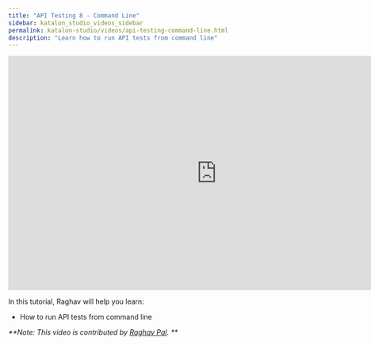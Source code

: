 ```yaml
---
title: "API Testing 8 - Command Line"
sidebar: katalon_studio_videos_sidebar
permalink: katalon-studio/videos/api-testing-command-line.html
description: "Learn how to run API tests from command line"
---
```

<iframe width="840" height="473" src="https://www.youtube.com/embed/8eA0cRsQZGo" frameborder="0" allow="autoplay; encrypted-media" allowfullscreen="">&nbsp;</iframe>


In this tutorial, Raghav will help you learn:

* How to run API tests from command line

_**Note: This video is contributed by [Raghav Pal](https://www.youtube.com/channel/UCTt7pyY-o0eltq14glaG5dg). **_
